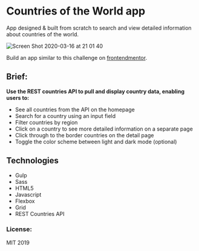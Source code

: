 # Countries of the World app
App designed & built from scratch to search and view detailed information about countries of the world. 

![Screen Shot 2020-03-16 at 21 01 40](https://user-images.githubusercontent.com/14879253/76799418-617eaa80-67c9-11ea-8e19-980078ee44aa.png)

Build an app similar to this challenge on [frontendmentor](https://beta.frontendmentor.io/challenges/rest-countries-api-with-color-theme-switcher-5cacc469fec04111f7b848ca).

## Brief:
**Use the REST countries API to pull and display country data, enabling users to:**

 * See all countries from the API on the homepage
 * Search for a country using an input field
 * Filter countries by region
 * Click on a country to see more detailed information on a  separate page
 * Click through to the border countries on the detail page
 * Toggle the color scheme between light and dark mode (optional)

## Technologies
* Gulp
* Sass
* HTML5 
* Javascript 
* Flexbox
* Grid
* REST Countries API

### License:
MIT 2019
